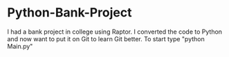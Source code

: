 # Python-Bank-Project
I had a bank project in college using Raptor. I converted the code to Python and now want to put it on Git to learn Git better.
To start type "python Main.py"